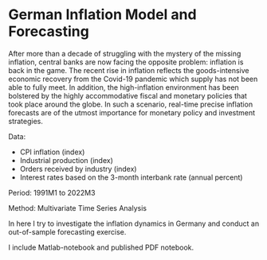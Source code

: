 # German Inflation Model and Forecasting

After more than a decade of struggling with the mystery of the missing inflation, central banks are now facing the opposite problem: inflation is back in the game. The recent rise in inflation reflects the goods-intensive economic recovery from the Covid-19 pandemic which supply has not been able to fully meet. In addition, the high-inflation environment has been bolstered by the highly accommodative fiscal and monetary policies that took place around the globe. In such a scenario, real-time precise inflation forecasts are of the utmost importance for monetary policy and investment strategies. 

Data: 
- CPI inflation (index)
- Industrial production (index)
- Orders received by industry (index)
- Interest rates based on the 3-month interbank rate (annual percent)

Period: 1991M1 to 2022M3

Method: Multivariate Time Series Analysis

In here I try to investigate the inflation dynamics in Germany and conduct an out-of-sample forecasting exercise.

I include Matlab-notebook and published PDF notebook.
